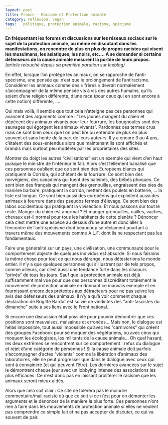 ```yaml
---
layout: post
title: France - Racisme et Protection animale
category: reflexion, vegan
tags:   politique, protection animale, racisme, spécisme
---
```


**En fréquentant les forums et discussions sur les réseaux sociaux sur le sujet de la protection animale, ou même en discutant dans les manifestations, on rencontre de plus en plus de propos racistes qui visent les musulmans, les asiatiques, les noirs, etc…. A se demander si certains défenseurs de la cause animale mesurent la portée de leurs propos.** *(article retouché depuis sa première parution sur Iceblog)*

En effet, lorsque l’on protège les animaux, on se rapproche de l’anti-spécisme, une pensée qui n’est que le prolongement de l’antiracisme. Considérer les animaux comme des « frères » devrait normalement s’accompagner de la même pensée vis à vis des autres humains, qu’ils soient d’une religion différente, d’une race (pour ceux qui en sont encore à cette notion) différente, ….

Oui mais voilà, il semble que tout cela n’atteigne pas ces personnes qui avancent des arguments comme : “Les jaunes mangent du chien et dépècent des animaux vivants pour leur fourrure, les bougnoules sont des sauvages qui égorgent les animaux vivants”. Pardonnez ces termes crus mais ce sont bien ceux que l’on peut lire ou entendre de plus en plus souvent et sans honte de la part de leurs auteurs. Il y a encore 3 ou 4 ans, c’étaient des sous-entendus alors que maintenant ils sont affichés et brandis mais surtout peu modérés par les propriétaires des sites.

Montrer du doigt les autres “civilisations” est un exemple qui vient d’en haut puisque le ministre de l’intérieur le fait. Alors c’est tellement banalisé que ces personnes oublient que ce sont bien des Européens blancs qui pratiquent la Corrida, qui achètent de la fourrure. Ce sont bien des norvégiens, des canadiens qui tuent des baleines, des bébés phoques. Ce sont bien des français qui mangent des grenouilles, engraissent des oies de manière barbare, pratiquent la corrida, mettent des poulets en batterie, … la liste est longue. Ce sont bien aussi des européens qui exploitent aussi des animaux à fourrure dans des pseudos fermes d’élevage. Ce sont bien des labos occidentaux qui pratiquent la vivisection. Et nous passons sur tout le reste. Manger du chien est anormal ? Et manger grenouilles, cailles, vaches, chevaux est-il normal pour tous les habitants de cette planète ? Dénoncer cela c’est mettre une espèce au dessus d’une autre et donc aller à l’encontre de l’anti-spécisme dont beaucoup se réclament pourtant à travers même des mouvements comme A.L.F. dont ils ne respectent pas les fondamentaux.

Faire une généralité sur un pays, une civilisation, une communauté pour le comportement abjecte de quelques individus est absurde. Si nous faisions la même chose pour tout ce qui nous dérange, nous détesterions le monde entier. Il n’y a que quelques personnes qui s’illustrent par de tels propos, comme ailleurs, car c’est aussi une tendance forte dans les discours “privés” de tous les jours. Sauf que la protection animale est déjà suffisamment mal vue pour que ces personnes discréditent totalement le mouvement de protection animale en donnant ce mauvais exemple et en fournissant encore des prétextes aux détracteurs pour ne pas suivre les avis des défenseurs des animaux. Il n’y a qu’à voir comment chaque déclaration de Brigitte Bardot est suivie de vindictes des “anti-fascistes du dimanche” suite à ses liens avec le Front national.

Si encore une discussion était possible pour pouvoir démontrer que ces positions sont mauvaises, malsaines et erronées… Mais non, le dialogue est hélas impossible, tout aussi impossible qu’avec les “carnivores” qui créent des groupes Facebook pour se moquer des végétariens, ou avec ceux qui moquent les écologistes, les militants de la cause animale… Oh quel hasard, les deux extrêmes se rencontrent sur ce comportement : refus du dialogue et rejet d’une catégorie de personnes ! Si la cause animale doit parfois s’accompagner d’actes “violents” comme la libération d’animaux des laboratoires, elle ne peut progresser que dans le dialogue avec ceux qui sont à convaincre (et qui peuvent l’être). Les dernières avancées sur le sujet le démontrent chaque jour avec un lobbying intense des associations les plus efficaces. Ce n’est donc pas en laissant proliférer le racisme que les animaux seront mieux aidés.

Alors que cela soit clair : Ce site ne tolérera pas le moindre commentaire/mail raciste où que ce soit si ce n’est pour en démonter les arguments et le dénoncer de la manière la plus forte. Ces personnes n’ont rien à faire dans les mouvements de protection animale si elles ne veulent pas comprendre ce simple fait et ne pas accepter de discuter, ce qui va souvent de pair.
